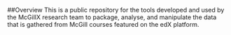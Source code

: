 ##Overview
This is a public repository for the tools developed and used by the McGillX research team to package, analyse, and manipulate the data that is gathered from McGill courses featured on the edX platform.
